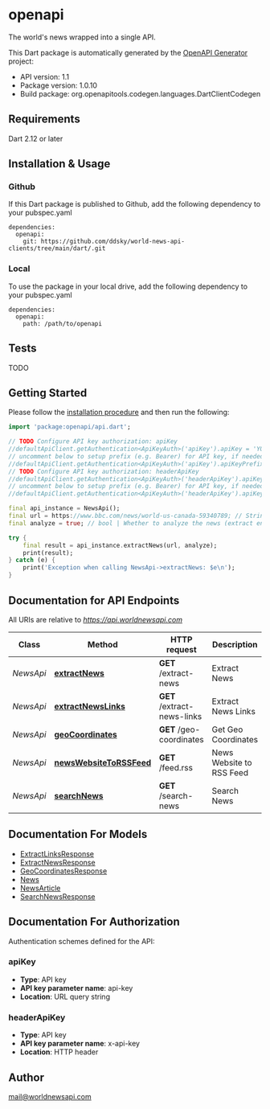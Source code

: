 # openapi
The world's news wrapped into a single API.

This Dart package is automatically generated by the [OpenAPI Generator](https://openapi-generator.tech) project:

- API version: 1.1
- Package version: 1.0.10
- Build package: org.openapitools.codegen.languages.DartClientCodegen

## Requirements

Dart 2.12 or later

## Installation & Usage

### Github
If this Dart package is published to Github, add the following dependency to your pubspec.yaml
```
dependencies:
  openapi:
    git: https://github.com/ddsky/world-news-api-clients/tree/main/dart/.git
```

### Local
To use the package in your local drive, add the following dependency to your pubspec.yaml
```
dependencies:
  openapi:
    path: /path/to/openapi
```

## Tests

TODO

## Getting Started

Please follow the [installation procedure](#installation--usage) and then run the following:

```dart
import 'package:openapi/api.dart';

// TODO Configure API key authorization: apiKey
//defaultApiClient.getAuthentication<ApiKeyAuth>('apiKey').apiKey = 'YOUR_API_KEY';
// uncomment below to setup prefix (e.g. Bearer) for API key, if needed
//defaultApiClient.getAuthentication<ApiKeyAuth>('apiKey').apiKeyPrefix = 'Bearer';
// TODO Configure API key authorization: headerApiKey
//defaultApiClient.getAuthentication<ApiKeyAuth>('headerApiKey').apiKey = 'YOUR_API_KEY';
// uncomment below to setup prefix (e.g. Bearer) for API key, if needed
//defaultApiClient.getAuthentication<ApiKeyAuth>('headerApiKey').apiKeyPrefix = 'Bearer';

final api_instance = NewsApi();
final url = https://www.bbc.com/news/world-us-canada-59340789; // String | The url of the news.
final analyze = true; // bool | Whether to analyze the news (extract entities etc.)

try {
    final result = api_instance.extractNews(url, analyze);
    print(result);
} catch (e) {
    print('Exception when calling NewsApi->extractNews: $e\n');
}

```

## Documentation for API Endpoints

All URIs are relative to *https://api.worldnewsapi.com*

Class | Method | HTTP request | Description
------------ | ------------- | ------------- | -------------
*NewsApi* | [**extractNews**](doc//NewsApi.md#extractnews) | **GET** /extract-news | Extract News
*NewsApi* | [**extractNewsLinks**](doc//NewsApi.md#extractnewslinks) | **GET** /extract-news-links | Extract News Links
*NewsApi* | [**geoCoordinates**](doc//NewsApi.md#geocoordinates) | **GET** /geo-coordinates | Get Geo Coordinates
*NewsApi* | [**newsWebsiteToRSSFeed**](doc//NewsApi.md#newswebsitetorssfeed) | **GET** /feed.rss | News Website to RSS Feed
*NewsApi* | [**searchNews**](doc//NewsApi.md#searchnews) | **GET** /search-news | Search News


## Documentation For Models

 - [ExtractLinksResponse](doc//ExtractLinksResponse.md)
 - [ExtractNewsResponse](doc//ExtractNewsResponse.md)
 - [GeoCoordinatesResponse](doc//GeoCoordinatesResponse.md)
 - [News](doc//News.md)
 - [NewsArticle](doc//NewsArticle.md)
 - [SearchNewsResponse](doc//SearchNewsResponse.md)


## Documentation For Authorization


Authentication schemes defined for the API:
### apiKey

- **Type**: API key
- **API key parameter name**: api-key
- **Location**: URL query string

### headerApiKey

- **Type**: API key
- **API key parameter name**: x-api-key
- **Location**: HTTP header


## Author

mail@worldnewsapi.com

